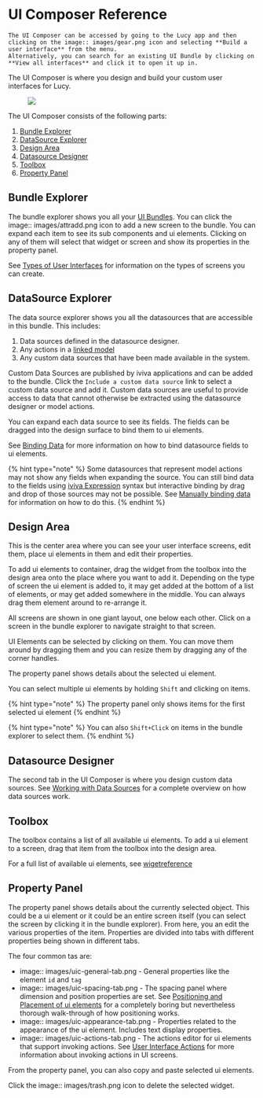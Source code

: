 


<a name='uicomposer'></a>

# UI Composer Reference

    The UI Composer can be accessed by going to the Lucy app and then clicking on the image:: images/gear.png icon and selecting **Build a user interface** from the menu.
    Alternatively, you can search for an existing UI Bundle by clicking on **View all interfaces** and click it to open it up in.


The UI Composer is where you design and build your custom user interfaces for Lucy.


<figure><img src=' images/uicomposer-annotated.png'></figure>


The UI Composer consists of the following parts:

1. [Bundle Explorer](uicomposer.rst#bundleexplorer)
2. [DataSource Explorer](uicomposer.rst#datasourceexplorer)
3. [Design Area](uicomposer.rst#designsurface)
4. [Datasource Designer](uicomposer.rst#datasourcetab)
5. [Toolbox](uicomposer.rst#toolbox)
6. [Property Panel](uicomposer.rst#propertywin)

<a name='bundleexplorer'></a>

## Bundle Explorer
The bundle explorer shows you all your [UI Bundles](uibundles).
You can click the image:: images/attradd.png icon to add a new screen to the bundle.
You can expand each item to see its sub components and ui elements. Clicking on any of them will select that widget or screen and show its properties in the property panel.

See [Types of User Interfaces](uis.rst#uicontainers) for information on the types of screens you can create.

<a name='datasourceexplorer'></a>

## DataSource Explorer
The data source explorer shows you all the datasources that are accessible in this bundle.
This includes:

1. Data sources defined in the datasource designer.
2. Any actions in a [linked model](linkuimodel)
3. Any custom data sources that have been made available in the system.

Custom Data Sources are published by iviva applications and can be added to the bundle. Click the `Include a custom data source` link to select a custom data source and add it. Custom data sources are useful to provide access to data that cannot otherwise be extracted using the datasource designer or model actions.

You can expand each data source to see its fields. The fields can be dragged into the design surface to bind them to ui elements.

See [Binding Data](uis.rst#databinding) for more information on how to bind datasource fields to ui elements.

{% hint type="note" %}
    Some datasources that represent model actions may not show any fields when expanding the source. You can still bind data to the fields using [iviva Expression](ice) syntax but interactive binding by drag and drop of those sources may not be possible. See [Manually binding data](uis.rst#manualbinding) for information on how to do this. {% endhint %}

<a name='designsurface'></a>

## Design Area
This is the center area where you can see your user interface screens, edit them, place ui elements in them and edit their properties.

To add ui elements to container, drag the widget from the toolbox into the design area onto the place where you want to add it.
Depending on the type of screen the ui element is added to, it may get added at the bottom of a list of elements, or may get added somewhere in the middle.
You can always drag them element around to re-arrange it.

All screens are shown in one giant layout, one below each other.
Click on a screen in the bundle explorer to navigate straight to that screen.

UI Elements can be selected by clicking on them. You can move them around by dragging them and you can resize them by dragging any of the corner handles.

The property panel shows details about the selected ui element.

You can select multiple ui elements by holding `Shift` and clicking on items.

{% hint type="note" %}
    The property panel only shows items for the first selected ui element {% endhint %}

{% hint type="note" %}
    You can also `Shift+Click` on items in the bundle explorer to select them. {% endhint %}


<a name='datasourcetab'></a>

## Datasource Designer
The second tab in the UI Composer is where you design custom data sources.
See [Working with Data Sources](datasources.rst#datasources) for a complete overview on how data sources work.

<a name='toolbox'></a>

## Toolbox
The toolbox contains a list of all available ui elements. To add a ui element to a screen, drag that item from the toolbox into the design area.

For a full list of available ui elements, see [wigetreference](wigetreference)

<a name='propertywin'></a>

## Property Panel
The property panel shows details about the currently selected object.
This could be a ui element or it could be an entire screen itself (you can select the screen by clicking it in the bundle explorer).
From here, you an edit the various properties of the item.
Properties are divided into tabs with different properties being shown in different tabs.

The four common tas are:

* image::  images/uic-general-tab.png - General properties like the element `id` and `tag`
* image::  images/uic-spacing-tab.png - The spacing panel where dimension and position properties are set. See [Positioning and Placement of ui elements](uis.rst#uipositioning) for a completely boring but nevertheless thorough walk-through of how positioning works.
* image::  images/uic-appearance-tab.png - Properties related to the appearance of the ui element. Includes text display properties.
* image::  images/uic-actions-tab.png - The actions editor for ui elements that support invoking actions. See [User Interface Actions](uis.rst#uiactions) for more information about invoking actions in UI screens.

From the property panel, you can also copy and paste selected ui elements.

Click the image:: images/trash.png icon to delete the selected widget.